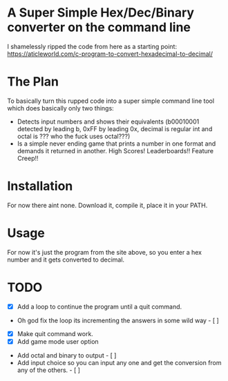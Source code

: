 # A Super Simple Hex/Dec/Binary converter on the command line

I shamelessly ripped the code from here as a starting point:
https://aticleworld.com/c-program-to-convert-hexadecimal-to-decimal/

# The Plan

To basically turn this rupped code into a super simple command line tool which does basically only two things:

- Detects input numbers and shows their equivalents (b00010001 detected by leading b, 0xFF by leading 0x, decimal is regular int and octal is ??? who the fuck uses octal???)
- Is a simple never ending game that prints a number in one format and demands it returned in another. High Scores! Leaderboards!! Feature Creep!!

# Installation

For now there aint none. Download it, compile it, place it in your PATH.

# Usage

For now it's just the program from the site above, so you enter a hex number and it gets converted to decimal.

# TODO

- [x] Add a loop to continue the program until a quit command.
- Oh god fix the loop its incrementing the answers in some wild way - [ ]
- [x] Make quit command work. 
- [x] Add game mode user option
- Add octal and binary to output - [ ]
- Add input choice so you can input any one and get the conversion from any of the others. - [ ]
